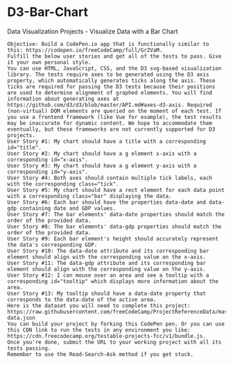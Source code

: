 # D3-Bar-Chart

Data Visualization Projects - Visualize Data with a Bar Chart

    Objective: Build a CodePen.io app that is functionally similar to this: https://codepen.io/freeCodeCamp/full/GrZVaM.
    Fulfill the below user stories and get all of the tests to pass. Give it your own personal style.
    You can use HTML, JavaScript, CSS, and the D3 svg-based visualization library. The tests require axes to be generated using the D3 axis property, which automatically generates ticks along the axis. These ticks are required for passing the D3 tests because their positions are used to determine alignment of graphed elements. You will find information about generating axes at https://github.com/d3/d3/blob/master/API.md#axes-d3-axis. Required (non-virtual) DOM elements are queried on the moment of each test. If you use a frontend framework (like Vue for example), the test results may be inaccurate for dynamic content. We hope to accommodate them eventually, but these frameworks are not currently supported for D3 projects.
    User Story #1: My chart should have a title with a corresponding id="title".
    User Story #2: My chart should have a g element x-axis with a corresponding id="x-axis".
    User Story #3: My chart should have a g element y-axis with a corresponding id="y-axis".
    User Story #4: Both axes should contain multiple tick labels, each with the corresponding class="tick".
    User Story #5: My chart should have a rect element for each data point with a corresponding class="bar" displaying the data.
    User Story #6: Each bar should have the properties data-date and data-gdp containing date and GDP values.
    User Story #7: The bar elements' data-date properties should match the order of the provided data.
    User Story #8: The bar elements' data-gdp properties should match the order of the provided data.
    User Story #9: Each bar element's height should accurately represent the data's corresponding GDP.
    User Story #10: The data-date attribute and its corresponding bar element should align with the corresponding value on the x-axis.
    User Story #11: The data-gdp attribute and its corresponding bar element should align with the corresponding value on the y-axis.
    User Story #12: I can mouse over an area and see a tooltip with a corresponding id="tooltip" which displays more information about the area.
    User Story #13: My tooltip should have a data-date property that corresponds to the data-date of the active area.
    Here is the dataset you will need to complete this project: https://raw.githubusercontent.com/freeCodeCamp/ProjectReferenceData/master/GDP-data.json
    You can build your project by forking this CodePen pen. Or you can use this CDN link to run the tests in any environment you like: https://cdn.freecodecamp.org/testable-projects-fcc/v1/bundle.js.
    Once you're done, submit the URL to your working project with all its tests passing.
    Remember to use the Read-Search-Ask method if you get stuck.
